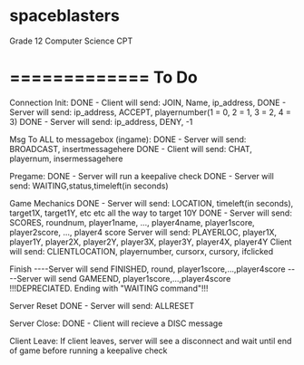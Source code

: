 spaceblasters
=============

Grade 12 Computer Science CPT


=============
 To Do
=============
Connection Init:
DONE - Client will send: JOIN, Name, ip_address, 
DONE - Server will send: ip_address, ACCEPT, playernumber(1 = 0, 2 = 1, 3 = 2, 4 = 3)
DONE - Server will send: ip_address, DENY, -1

Msg To ALL to messagebox (ingame):
DONE - Server will send: BROADCAST, insertmessagehere
DONE - Client will send: CHAT, playernum, insermessagehere

Pregame:
DONE - Server will run a keepalive check
DONE - Server will send: WAITING,status,timeleft(in seconds)

Game Mechanics
DONE - Server will send: LOCATION, timeleft(in seconds), target1X, target1Y, etc etc all the way to target 10Y
DONE - Server will send: SCORES, roundnum, player1name, ..., player4name, player1score, player2score, ..., player4 score
Server will send: PLAYERLOC, player1X, player1Y, player2X, player2Y, player3X, player3Y, player4X, player4Y
Client will send: CLIENTLOCATION, playernumber, cursorx, cursory, ifclicked

Finish
----Server will send FINISHED, round, player1score,...,player4score
----Server will send GAMEEND, player1score,...,player4score
!!!DEPRECIATED. Ending with "WAITING command"!!!

Server Reset
DONE - Server will send: ALLRESET

Server Close:
DONE - Client will recieve a DISC message

Client Leave:
If client leaves, server will see a disconnect and wait until end of game before running a keepalive check
